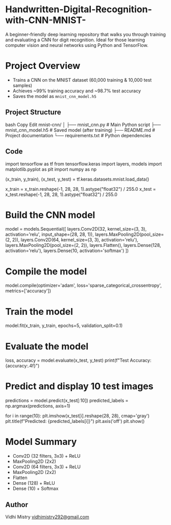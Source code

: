 # Handwritten-Digital-Recognition-with-CNN-MNIST-
A beginner-friendly deep learning repository that walks you through training and evaluating a CNN for digit recognition. Ideal for those learning computer vision and neural networks using Python and TensorFlow.

# Project Overview

- Trains a CNN on the MNIST dataset (60,000 training & 10,000 test samples)
- Achieves ~99% training accuracy and ~98.7% test accuracy
- Saves the model as `mnist_cnn_model.h5`

## Project Structure 
bash
Copy
Edit
mnist-cnn/
│
├── mnist_cnn.py           # Main Python script
├── mnist_cnn_model.h5     # Saved model (after training)
├── README.md              # Project documentation
└── requirements.txt       # Python dependencies

## Code
import tensorflow as tf
from tensorflow.keras import layers, models
import matplotlib.pyplot as plt
import numpy as np

(x_train, y_train), (x_test, y_test) = tf.keras.datasets.mnist.load_data()

x_train = x_train.reshape(-1, 28, 28, 1).astype("float32") / 255.0
x_test = x_test.reshape(-1, 28, 28, 1).astype("float32") / 255.0

# Build the CNN model
model = models.Sequential([
    layers.Conv2D(32, kernel_size=(3, 3), activation='relu', input_shape=(28, 28, 1)),
    layers.MaxPooling2D(pool_size=(2, 2)),
    layers.Conv2D(64, kernel_size=(3, 3), activation='relu'),
    layers.MaxPooling2D(pool_size=(2, 2)),
    layers.Flatten(),
    layers.Dense(128, activation='relu'),
    layers.Dense(10, activation='softmax')
])

# Compile the model
model.compile(optimizer='adam',
              loss='sparse_categorical_crossentropy',
              metrics=['accuracy'])

# Train the model
model.fit(x_train, y_train, epochs=5, validation_split=0.1)

# Evaluate the model
loss, accuracy = model.evaluate(x_test, y_test)
print(f"Test Accuracy: {accuracy:.4f}")

# Predict and display 10 test images
predictions = model.predict(x_test[:10])
predicted_labels = np.argmax(predictions, axis=1)

for i in range(10):
    plt.imshow(x_test[i].reshape(28, 28), cmap='gray')
    plt.title(f"Predicted: {predicted_labels[i]}")
    plt.axis('off')
    plt.show()

# Model Summary

- Conv2D (32 filters, 3x3) + ReLU
- MaxPooling2D (2x2)
- Conv2D (64 filters, 3x3) + ReLU
- MaxPooling2D (2x2)
- Flatten
- Dense (128) + ReLU
- Dense (10) + Softmax

## Author 
Vidhi Mistry
vidhimistry292@gmail.com
